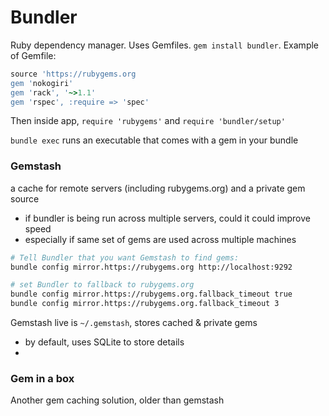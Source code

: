 # Bundler
Ruby dependency manager. Uses Gemfiles. `gem install bundler`. Example of Gemfile:
```ruby
source 'https://rubygems.org
gem 'nokogiri'
gem 'rack', '~>1.1'
gem 'rspec', :require => 'spec'
```

Then inside app, `require 'rubygems'` and `require 'bundler/setup'`

`bundle exec` runs an executable that comes with a gem in your bundle

### Gemstash
a cache for remote servers (including rubygems.org) and a private gem source
- if bundler is being run across multiple servers, could it could improve speed
- especially if same set of gems are used across multiple machines

```bash 
# Tell Bundler that you want Gemstash to find gems:
bundle config mirror.https://rubygems.org http://localhost:9292

# set Bundler to fallback to rubygems.org
bundle config mirror.https://rubygems.org.fallback_timeout true
bundle config mirror.https://rubygems.org.fallback_timeout 3
```

Gemstash live is `~/.gemstash`, stores cached & private gems
- by default, uses SQLite to store details 
- 

### Gem in a box
Another gem caching solution, older than gemstash

